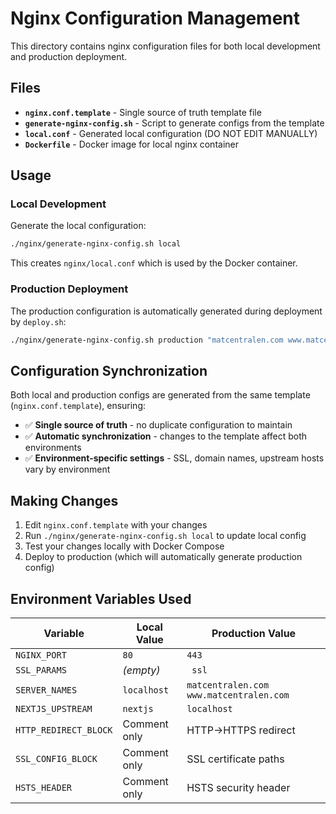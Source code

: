# Nginx Configuration Management

This directory contains nginx configuration files for both local development and production deployment.

## Files

- **`nginx.conf.template`** - Single source of truth template file
- **`generate-nginx-config.sh`** - Script to generate configs from the template
- **`local.conf`** - Generated local configuration (DO NOT EDIT MANUALLY)
- **`Dockerfile`** - Docker image for local nginx container

## Usage

### Local Development

Generate the local configuration:

```bash
./nginx/generate-nginx-config.sh local
```

This creates `nginx/local.conf` which is used by the Docker container.

### Production Deployment

The production configuration is automatically generated during deployment by `deploy.sh`:

```bash
./nginx/generate-nginx-config.sh production "matcentralen.com www.matcentralen.com" "matcentralen.com"
```

## Configuration Synchronization

Both local and production configs are generated from the same template (`nginx.conf.template`), ensuring:

- ✅ **Single source of truth** - no duplicate configuration to maintain
- ✅ **Automatic synchronization** - changes to the template affect both environments
- ✅ **Environment-specific settings** - SSL, domain names, upstream hosts vary by environment

## Making Changes

1. Edit `nginx.conf.template` with your changes
2. Run `./nginx/generate-nginx-config.sh local` to update local config
3. Test your changes locally with Docker Compose
4. Deploy to production (which will automatically generate production config)

## Environment Variables Used

| Variable              | Local Value  | Production Value                        |
| --------------------- | ------------ | --------------------------------------- |
| `NGINX_PORT`          | `80`         | `443`                                   |
| `SSL_PARAMS`          | _(empty)_    | ` ssl`                                  |
| `SERVER_NAMES`        | `localhost`  | `matcentralen.com www.matcentralen.com` |
| `NEXTJS_UPSTREAM`     | `nextjs`     | `localhost`                             |
| `HTTP_REDIRECT_BLOCK` | Comment only | HTTP→HTTPS redirect                     |
| `SSL_CONFIG_BLOCK`    | Comment only | SSL certificate paths                   |
| `HSTS_HEADER`         | Comment only | HSTS security header                    |
